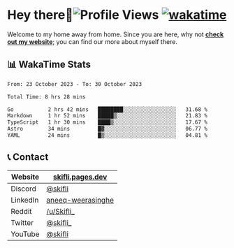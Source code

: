 # Hey there:wave:![Profile Views](https://komarev.com/ghpvc/?username=skifli) [![wakatime](https://wakatime.com/badge/user/b4317b02-0c6d-457b-82a4-a448b8a8d1df.svg)](https://wakatime.com/@b4317b02-0c6d-457b-82a4-a448b8a8d1df)

Welcome to my home away from home. Since you are here, why not [**check out my website**](https://skifli.pages.dev); you can find our more about myself there.

## 📊 WakaTime Stats

<!--START_SECTION:waka-->

```txt
From: 23 October 2023 - To: 30 October 2023

Total Time: 8 hrs 28 mins

Go           2 hrs 42 mins   ████████░░░░░░░░░░░░░░░░░   31.68 %
Markdown     1 hr 52 mins    █████▒░░░░░░░░░░░░░░░░░░░   21.83 %
TypeScript   1 hr 30 mins    ████▒░░░░░░░░░░░░░░░░░░░░   17.67 %
Astro        34 mins         █▓░░░░░░░░░░░░░░░░░░░░░░░   06.77 %
YAML         24 mins         █▒░░░░░░░░░░░░░░░░░░░░░░░   04.81 %
```

<!--END_SECTION:waka-->

## 📞 Contact

| Website  | [skifli.pages.dev](https://skifli.pages.dev)                       |
|----------|--------------------------------------------------------------------|
| Discord  | [@skifli](https://discord.com/users/1072069875993956372)           |
| LinkedIn | [aneeq-weerasinghe](https://www.linkedin.com/in/aneeq-weerasinghe) |
| Reddit   | [/u/Skifli_](https://www.reddit.com/user/skifli_)                  |
| Twitter  | [@skifli_](https://twitter.com/@skifli_)                           |
| YouTube  | [@skifli](https://www.youtube.com/channel/@skifli)                 |
